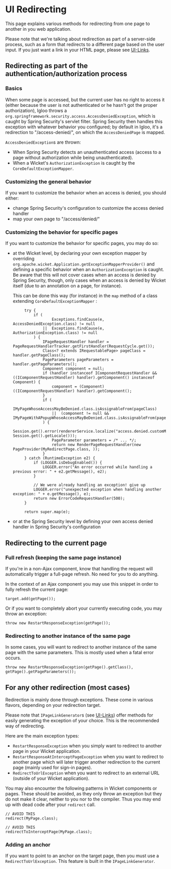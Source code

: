 # UI Redirecting

This page explains various methods for redirecting from one page to another in you web application.

Please note that we're talking about redirection as part of a server-side process, such as a form that redirects to a different page based on the user input. If you just want a link in your HTML page, please see [UI-Links](UI-Links.html).

## Redirecting as part of the authentication/authorization process

### Basics

When some page is accessed, but the current user has no right to access it (either because the user is not authenticated or he hasn't got the proper authorization), Igloo throws a `org.springframework.security.access.AccessDeniedException`, which is caught by Spring Security's servlet filter. Spring Security then handles this exception with whatever behavior you configured; by default in Igloo, it's a redirection to "/access-denied/", on which the `AccessDeniedPage` is mapped.

`AccessDeniedException`s are thrown:

 * When Spring Security detects an unauthenticated access (access to a page without authorization while being unauthenticated).
 * When a Wicket's `AuthorizationException` is caught by the `CoreDefaultExceptionMapper`.

### Customizing the general behavior

If you want to customize the behavior when an access is denied, you should either:

 * change Spring Security's configuration to customize the access denied handler
 * map your own page to "/access/denied/"

### Customizing the behavior for specific pages

If you want to customize the behavior for specific pages, you may do so:

 * at the Wicket level, by declaring your own exception mapper by overriding `org.apache.wicket.Application.getExceptionMapperProvider()` and defining a specific behavior when an `AuthorizationException` is caught. Be aware that this will not cover cases when an access is denied by Spring Security, though, only cases when an access is denied by Wicket itself (due to an annotation on a page, for instance).

   This can be done this way (for instance) in the `map` method of a class extending `CoreDefaultExceptionMapper` :

   ```
		try {
			if (
					Exceptions.findCause(e, AccessDeniedException.class) != null
				||	Exceptions.findCause(e, AuthorizationException.class) != null
			) {
				IPageRequestHandler handler = PageRequestHandlerTracker.getFirstHandler(RequestCycle.get());
				Class<? extends IRequestablePage> pageClass = handler.getPageClass();
				PageParameters pageParameters = handler.getPageParameters();
				Component component = null;
				if (handler instanceof IComponentRequestHandler && ((IComponentRequestHandler) handler).getComponent() instanceof Component) {
					component = (Component) ((IComponentRequestHandler) handler).getComponent();
				}
				if (
						IMyPageWhoseAccessMayBeDenied.class.isAssignableFrom(pageClass)
					||	(component != null && IMyPageWithAPopupWhoseAccessMayBeDenied.class.isAssignableFrom(pageClass))
				) {
					Session.get().error(rendererService.localize("access.denied.customMessage", Session.get().getLocale()));
					PageParameter parameters = /* ... */;
					return new RenderPageRequestHandler(new PageProvider(MyRedirectPage.class, ));
				}
		} catch (RuntimeException e2) {
			if (LOGGER.isDebugEnabled()) {
				LOGGER.error("An error occurred while handling a previous error: " + e2.getMessage(), e2);
			}

			// We were already handling an exception! give up
			LOGGER.error("unexpected exception when handling another exception: " + e.getMessage(), e);
			return new ErrorCodeRequestHandler(500);
		}

		return super.map(e);
   ```
 * or at the Spring Security level by defining your own access denied handler in Spring Security's configuration

## Redirecting to the current page

### Full refresh (keeping the same page instance)

If you're in a non-Ajax component, know that handling the request will automatically trigger a full-page refresh. No need for you to do anything.

In the context of an Ajax component you may use this snippet in order to fully refresh the current page:

```
target.add(getPage());
```

Or if you want to completely abort your currently executing code, you may throw an exception:

```
throw new RestartResponseException(getPage());
```

### Redirecting to another instance of the same page

In some cases, you will want to redirect to another instance of the same page with the same parameters. This is mostly used when a fatal error occurs.

```
throw new RestartResponseException(getPage().getClass(), getPage().getPageParameters());
```

## For any other redirection (most cases)

Redirection is mainly done through exceptions. These come in various flavors, depending on your redirection target.

Please note that `IPageLinkGenerator`s (see [UI-Links](UI-Links.html)) offer methods for easily generating the exception of your choice. This is the recommended way of redirecting.

Here are the main exception types:

 * `RestartResponseException` when you simply want to redirect to another page in your Wicket application.
 * `RestartResponseAtInterceptPageException` when you want to redirect to another page which will later trigger another redirection to the current page (mainly used for sign-in pages).
 * `RedirectToUrlException` when you want to redirect to an external URL (outside of your Wicket application).

You may also encounter the following patterns in Wicket components or pages. These should be avoided, as they only throw an exception but they do not make it clear, neither to you nor to the compiler. Thus you may end up with dead code after your `redirect` call.

```
// AVOID THIS
redirect(MyPage.class);
```

```
// AVOID THIS
redirectToInterceptPage(MyPage.class);
```

### Adding an anchor

If you want to point to an anchor on the target page, then you must use a `RedirectToUrlException`. This feature is built in the `IPageLinkGenerator`.
